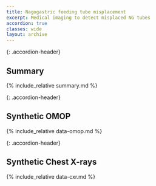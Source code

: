 ```yaml
---
title: Nagogastric feeding tube misplacement
excerpt: Medical imaging to detect misplaced NG tubes
accordion: true
classes: wide
layout: archive
---
```


{: .accordion-header}
## Summary

<div class="accordion-content active" markdown="1">
{% include_relative summary.md %}
</div>

{: .accordion-header}
## Synthetic OMOP
<div class="accordion-content" markdown="1">
{% include_relative data-omop.md %}
</div>

{: .accordion-header}
## Synthetic Chest X-rays
<div class="accordion-content" markdown="1">
{% include_relative data-cxr.md %}
</div>
